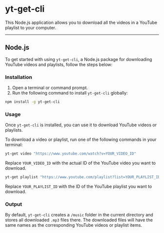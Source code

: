 # yt-get-cli
This Node.js application allows you to download all the videos in a YouTube playlist to your computer.

---

## Node.js
To get started with using `yt-get-cli`, a Node.js package for downloading YouTube videos and playlists, follow the steps below:

### Installation

1. Open a terminal or command prompt.
2. Run the following command to install `yt-get-cli` globally:

```bash
npm install -g yt-get-cli
```

### Usage

Once `yt-get-cli` is installed, you can use it to download YouTube videos or playlists.

To download a video or playlist, run one of the following commands in your terminal:

```bash
yt-get video "https://www.youtube.com/watch?v=YOUR_VIDEO_ID"
```
Replace `YOUR_VIDEO_ID` with the actual ID of the YouTube video you want to download.

```bash
yt-get playlist "https://www.youtube.com/playlist?list=YOUR_PLAYLIST_ID"
```
Replace `YOUR_PLAYLIST_ID` with the ID of the YouTube playlist you want to download.

### Output

By default, `yt-get-cli` creates a `/music` folder in the current directory and stores all downloaded `.mp3` files there. The downloaded files will have the same names as the corresponding YouTube videos or playlist items.
